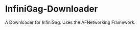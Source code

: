 InfiniGag-Downloader
====================

A Downloader for InfiniGag. Uses the AFNetworking Framework.